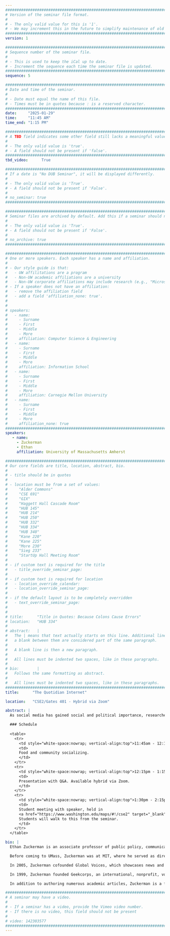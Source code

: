 ```yaml
---
################################################################################
# Version of the seminar file format.
#
# - The only valid value for this is '1'.
# - We may increment this in the future to simplify maintenance of old seminars.
################################################################################
version: 1

################################################################################
# Sequence number of the seminar file.
#
# - This is used to keep the iCal up to date.
# - Increment the sequence each time the seminar file is updated.
################################################################################
sequence: 5

################################################################################
# Date and time of the seminar.
#
# - Date must equal the name of this file.
# - Times must be in quotes because : is a reserved character.
################################################################################
date:     "2025-01-29"
time:     "11:45 AM"
time_end: "1:15 PM"

################################################################################
# A TBD field indicates some other field still lacks a meaningful value.
#
# - The only valid value is 'true'.
# - A field should not be present if 'false'.
################################################################################
tbd_video:      True

################################################################################
# If a date is "No DUB Seminar", it will be displayed differently.
#
# - The only valid value is 'True'.
# - A field should not be present if 'False'.
#
# no_seminar: true
################################################################################

################################################################################
# Seminar files are archived by default. Add this if a seminar should not be.
#
# - The only valid value is 'True'.
# - A field should not be present if 'False'.
#
# no_archive: true
################################################################################

################################################################################
# One or more speakers. Each speaker has a name and affiliation.
#
# - Our style guide is that:
#   - UW affilitations are a program
#   - Non-UW academic affiliations are a university
#   - Non-UW corporate affiliations may include research (e.g., "Microsoft Research")
# - If a speaker does not have an affiliation:
#   - remove the affiliation field
#   - add a field 'affiliation_none: true'.
#
#
# speakers:
#   - name: 
#     - Surname
#     - First
#     - Middle
#     - More
#     affiliation: Computer Science & Engineering 
#   - name: 
#     - Surname
#     - First
#     - Middle
#     - More
#     affiliation: Information School 
#   - name: 
#     - Surname
#     - First
#     - Middle
#     - More
#     affiliation: Carnegie Mellon University 
#   - name:
#     - Surname
#     - First
#     - Middle
#     - More
#     affiliation_none: true
################################################################################
speakers:
   - name: 
     - Zuckerman
     - Ethan
     affiliation: University of Massachusetts Amherst 

################################################################################
# Our core fields are title, location, abstract, bio.
#
# - title should be in quotes
#
# - location must be from a set of values:
#     "Alder Commons"
#     "CSE 691"
#     "GIX"
#     "Haggett Hall Cascade Room"
#     "HUB 145"
#     "HUB 214"
#     "HUB 250"
#     "HUB 332"
#     "HUB 334"
#     "HUB 340"
#     "Kane 220"
#     "Kane 225"
#     "More 230"
#     "Sieg 233"
#     "StartUp Hall Meeting Room"
#
# - if custom text is required for the title
#   - title_override_seminar_page:
#
# - if custom text is required for location
#   - location_override_calendar:
#   - location_override_seminar_page:
#
# - if the default layout is to be completely overridden
#   - text_override_seminar_page:
#
#
# title:      "Title in Quotes: Because Colons Cause Errors"
# location:   "HUB 334"
#
# abstract:   |
#   The | means that text actually starts on this line. Additional lines without
#   a blank between them are considered part of the same paragraph.
#
#   A blank line is then a new paragraph.
#
#   All lines must be indented two spaces, like in these paragraphs.
#
# bio:        |
#   Follows the same formatting as abstract.
#
#   All lines must be indented two spaces, like in these paragraphs.
################################################################################
title:      "The Quotidian Internet"

location:   "CSE2/Gates 401 - Hybrid via Zoom"

abstract: |
  As social media has gained social and political importance, researchers understandably have gravitated towards studying media that influences large audiences. But what might we learn by studying the long tail of social media, the quotidian internet? Using a novel method to sample random videos from YouTube and TikTok, we are discovering that uses for online video are much broader than we might guess from studies of influencer culture. In particular, we see different patterns of video creation when we contrast quotidian video created by authors in different nations and languages. Such studies require mixed methods, teams with language and cultural expertise and raise complex ethical issues - what questions about how video is produced and used merit this in-depth exploration?

  ### Schedule 
  
  <table>
    <tr>
      <td style="white-space:nowrap; vertical-align:top">11:45am - 12:15pm:&nbsp;</td>
      <td>
      Food and community socializing.
      </td>
    </tr>
    <tr>
      <td style="white-space:nowrap; vertical-align:top">12:15pm - 1:15pm:&nbsp;</td>
      <td>
      Presentation with Q&A. Available hybrid via Zoom.
      </td>
    </tr>
    <tr>
      <td style="white-space:nowrap; vertical-align:top">1:30pm - 2:15pm:&nbsp;</td>
      <td>
      Student meeting with speaker, held in 
      <a href="https://www.washington.edu/maps/#!/cse2" target="_blank">CSE2 371</a>.
      Students will walk to this from the seminar.
      </td>
    </tr>
  </table>

bio: |
  Ethan Zuckerman is an associate professor of public policy, communication, and information, as well as director of the UMass Initiative for Digital Public Infrastructure, focused on reimagining the Internet as a tool for civic engagement. His research focuses on civic media, online community governance, digital public infrastructure, quantitative studies of media attention, technology, and social change.

  Before coming to UMass, Zuckerman was at MIT, where he served as director of the Center for Civic Media and as associate professor of practice in media arts and sciences at the MIT Media Lab. His research focuses on the use of media as a tool for social change, the role of technology in international development, and the use of new media technologies by activists. The author of Rewire: Digital Cosmopolitans in the Age of Connection, he will publish a new book, Mistrust: Why Losing Faith in Institutions Provides the Tools to Transform Them (W.W. Norton), in early 2021. 

  In 2005, Zuckerman cofounded Global Voices, which showcases news and opinions from citizen media in more than 150 nations and 30 languages. Through Global Voices, and as a researcher and fellow for eight years at the Berkman Klein Center for Internet and Society at Harvard University, Zuckerman has led efforts to promote freedom of expression and fight censorship in online spaces.

  In 1999, Zuckerman founded Geekcorps, an international, nonprofit, volunteer organization that sent IT specialists to work on projects in developing nations, with a focus on West Africa. Previously, he helped found Tripod.com, one of the web's first "personal publishing" sites.

  In addition to authoring numerous academic articles, Zuckerman is a frequent contributor to media outlets such as The Atlantic, Wired, and CNN. He received his bachelor's degree from Williams College and, as a Fulbright scholar, studied at the University of Ghana at Legon.

################################################################################
# A seminar may have a video.
#
# - If a seminar has a video, provide the Vimeo video number.
# - If there is no video, this field should not be present
#
# video: 142303577
################################################################################
---
```

